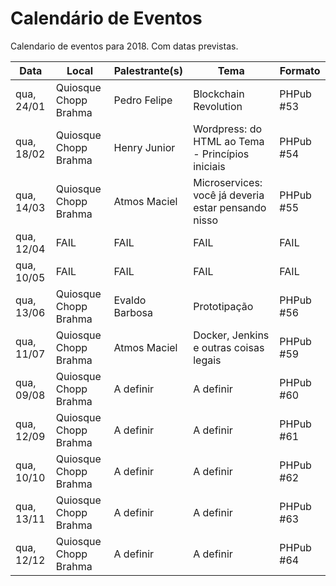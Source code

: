 Calendário de Eventos
=====================

Calendario de eventos para 2018. Com datas previstas.

| Data       | Local                  | Palestrante(s)           | Tema                                                     | Formato   |
|------------|------------------------|--------------------------|----------------------------------------------------------|-----------|
| qua, 24/01 | Quiosque Chopp Brahma  | Pedro Felipe             | Blockchain Revolution                                    | PHPub #53 |
| qua, 18/02 | Quiosque Chopp Brahma  | Henry Junior             | Wordpress: do HTML ao Tema - Princípios iniciais         | PHPub #54 |
| qua, 14/03 | Quiosque Chopp Brahma  | Atmos Maciel             | Microservices: você já deveria estar pensando nisso      | PHPub #55 |
| qua, 12/04 | FAIL                   | FAIL                     | FAIL                                                     | FAIL      |
| qua, 10/05 | FAIL                   | FAIL                     | FAIL                                                     | FAIL      |
| qua, 13/06 | Quiosque Chopp Brahma  | Evaldo Barbosa           | Prototipação                                             | PHPub #56 |
| qua, 11/07 | Quiosque Chopp Brahma  | Atmos Maciel             | Docker, Jenkins e outras coisas legais                   | PHPub #59 |
| qua, 09/08 | Quiosque Chopp Brahma  | A definir                | A definir                                                | PHPub #60 |
| qua, 12/09 | Quiosque Chopp Brahma  | A definir                | A definir                                                | PHPub #61 |
| qua, 10/10 | Quiosque Chopp Brahma  | A definir                | A definir                                                | PHPub #62 |
| qua, 13/11 | Quiosque Chopp Brahma  | A definir                | A definir                                                | PHPub #63 |
| qua, 12/12 | Quiosque Chopp Brahma  | A definir                | A definir                                                | PHPub #64 |
